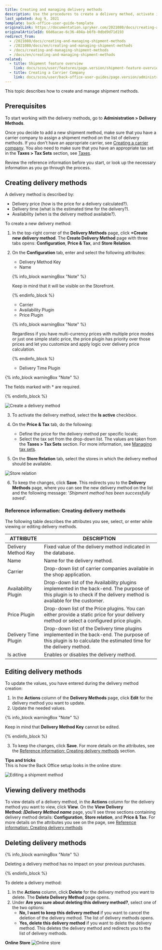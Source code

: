 ```yaml
---
title: Creating and managing delivery methods
description: Use the procedures to create a delivery method, activate it, set a price and tax set, and define a delivery method per store in the Back Office.
last_updated: Aug 9, 2021
template: back-office-user-guide-template
originalLink: https://documentation.spryker.com/2021080/docs/creating-and-managing-shipment-methods
originalArticleId: 66d6acae-6c36-404a-b6fb-0dbd9d71d193
redirect_from:
  - /2021080/docs/creating-and-managing-shipment-methods
  - /2021080/docs/en/creating-and-managing-shipment-methods
  - /docs/creating-and-managing-shipment-methods
  - /docs/en/creating-and-managing-shipment-methods
related:
  - title: Shipment feature overview
    link: docs/scos/user/features/page.version/shipment-feature-overview.html
  - title: Creating a Carrier Company
    link: docs/scos/user/back-office-user-guides/page.version/administration/delivery-methods/creating-carrier-companies.html
---
```


This topic describes how to create and manage shipment methods.

## Prerequisites

To start working with the delivery methods, go to **Administration&nbsp;<span aria-label="and then">></span> Delivery Methods**.

Once you decide to add a new shipment method, make sure that you have a carrier company to assign a shipment method on the list of delivery methods. If you don't have an appropriate carrier, see [Creating a carrier company](/docs/scos/user/back-office-user-guides/{{page.version}}/administration/delivery-methods/creating-carrier-companies.html). You also need to make sure that you have an appropriate tax set in the **Taxes&nbsp;<span aria-label="and then">></span> Tax Sets** section, see [Taxes](/docs/scos/user/features/{{page.version}}/tax-feature-overview.html).

Review the reference information before you start, or look up the necessary information as you go through the process.

## Creating delivery methods

A delivery method is described by:
* Delivery price (how is the price for a delivery calculated?).
* Delivery time (what is the estimated time for the delivery?).
* Availability (when is the delivery method available?).

To create a new delivery method:
1. In the top-right corner of the **Delivery Methods** page, click **+Create new delivery method**. The **Create Delivery Method** page with three tabs opens: **Configuration**, **Price & Tax**, and **Store Relation**.
2. On the **Configuration** tab, enter and select the following attributes:
   * Delivery Method Key
   * Name

   {% info_block warningBox "Note" %}

   Keep in mind that it will be visible on the Storefront.

   {% endinfo_block %}

   * Carrier
   * Availability Plugin
   * Price Plugin

   {% info_block warningBox "Note" %}

   Regardless if you have multi-currency prices with multiple price modes or just one simple static price, the price plugin has priority over those prices and let you customize and apply logic over delivery price calculation.

   {% endinfo_block %}

   * Delivery Time Plugin

{% info_block warningBox "Note" %}

The fields marked with * are required.

{% endinfo_block %}

![Create a delivery method](https://spryker.s3.eu-central-1.amazonaws.com/docs/User+Guides/Back+Office+User+Guides/Administration/Shipment/Creating+and+Managing+Shipment+Methods/create-delivery-method.png)

3. To activate the delivery method, select the **Is active** checkbox.
4. On the **Price & Tax** tab, do the following:
   * Define the price for the delivery method per specific locale;
   * Select the tax set from the drop-down list. The values are taken from the **Taxes&nbsp;<span aria-label="and then">></span> Tax Sets** section. For more information, see [Managing tax sets](/docs/scos/user/back-office-user-guides/{{page.version}}/administration/tax-sets/managing-tax-sets.html).

5. On the **Store Relation** tab, select the stores in which the delivery method should be available.

![Store relation](https://spryker.s3.eu-central-1.amazonaws.com/docs/User+Guides/Back+Office+User+Guides/Administration/Shipment/Creating+and+Managing+Shipment+Methods/store-relation-delivery-method.png)

6. To keep the changes, click **Save**. This redirects you to the **Delivery Methods** page, where you can see the new delivery method on the list and the following message: '*Shipment method has been successfully saved*'.

### Reference information: Creating delivery methods

The following table describes the attributes you see, select, or enter while viewing or editing delivery methods.

| ATTRIBUTE | DESCRIPTION |
| --- | --- |
| Delivery Method Key | Fixed value of the delivery method indicated in the database. |
| Name | Name for the delivery method. |
| Carrier | Drop-down list of carrier companies available in the shop application. |
| Availability Plugin | Drop-down list of the Availability plugins implemented in the back-end. The purpose of this plugin is to check if the delivery method is available for the customer. |
| Price Plugin | Drop-down list of the Price plugins. You can either provide a static price for your delivery method or select a configured price plugin. |
| Delivery Time Plugin | Drop-down list of the Delivery time plugins implemented in the back-end. The purpose of this plugin is to calculate the estimated time for the delivery method. |
| Is active | Enables or disables the delivery method. |

## Editing delivery methods

To update the values, you have entered during the delivery method creation:
1. In the **Actions** column of the **Delivery Methods** page, click **Edit** for the delivery method you want to update.
2. Update the needed values.

{% info_block warningBox "Note" %}

Keep in mind that **Delivery Method Key** cannot be edited.

{% endinfo_block %}

3. To keep the changes, click **Save**. For more details on the attributes, see the [Reference information: Creating delivery methods](#reference-information-creating-delivery-methods) section.

**Tips and tricks**
<br>This is how the Back Office setup looks in the online store:

![Editing a shipment method](https://spryker.s3.eu-central-1.amazonaws.com/docs/User+Guides/Back+Office+User+Guides/Administration/Shipment/Creating+and+Managing+Shipment+Methods/editing-shipment-method.png)


## Viewing delivery methods

To view details of a delivery method, in the **Actions** column for the delivery method you want to view, click **View**. On the **View Delivery Method: _[Delivery Method name_** page, you'll see three sections containing delivery method details: **Configuration**, **Store relation**, and **Price & Tax**. For more details on the attributes you see on the page, see [Reference information: Creating delivery methods](#reference-information-creating-delivery-methods) 

## Deleting delivery methods

{% info_block warningBox "Note" %}

Deleting a delivery method has no impact on your previous purchases.

{% endinfo_block %}

To delete a delivery method:

1. In the **Actions** column, click **Delete** for the delivery method you want to delete. The **Delete Delivery Method** page opens.
2. Under **Are you sure about deleting this delivery method?**, select one of the two options:
   * **No, I want to keep this delivery method** if you want to cancel the deletion of the delivery method. The list of delivery methods opens.
   * **Yes, delete this delivery method** if you want to delete the delivery method. This deletes the delivery method and redirects you to the list of delivery methods.

**Online Store**
![Online store](https://spryker.s3.eu-central-1.amazonaws.com/docs/User+Guides/Back+Office+User+Guides/Administration/Shipment/Creating+and+Managing+Shipment+Methods/online-store.png)
